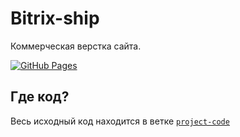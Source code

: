 # Bitrix-ship
Коммерческая верстка сайта.

[![GitHub Pages](https://img.shields.io/badge/-GitHub%20Pages-blue?style=flat-square)](https://Artynskij.github.io/bitrix-ship/)

## Где код?

Весь исходный код находится в ветке [`project-code`](/dev)
